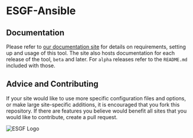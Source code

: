 
# ESGF-Ansible
## Documentation

Please refer to [our documentation site](https://esgf.github.io/esgf-ansible/) for details on requirements, setting up and usage of this tool. The site also hosts documentation for each release of the tool, `beta` and later. For `alpha` releases refer to the `README.md` included with those.

## Advice and Contributing

If your site would like to use more specific configuration files and options, or make large site-specific additions, it is encouraged that you fork this repository. If there are features you believe would benefit all sites that you would like to contribute, create a pull request.

<img src="https://esgf.llnl.gov/media/images/logos/esgf.png" alt="ESGF Logo"/>